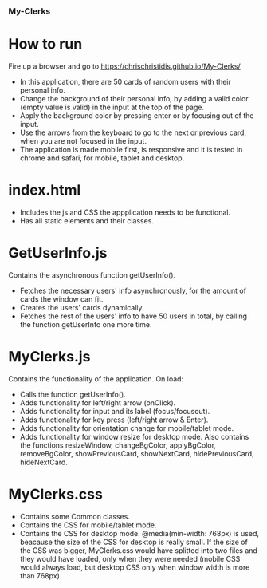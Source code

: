 ### My-Clerks ###

# How to run
Fire up a browser and go to https://chrischristidis.github.io/My-Clerks/

- In this application, there are 50 cards of random users with their personal info.
- Change the background of their personal info, by adding a valid color (empty value is valid) in the input at the top of the page.
- Apply the background color by pressing enter or by focusing out of the input.
- Use the arrows from the keyboard to go to the next or previous card, when you are not focused in the input.
- The application is made mobile first, is responsive and it is tested in chrome and safari, for mobile, tablet and desktop.

# index.html
- Includes the js and CSS the appplication needs to be functional.
- Has all static elements and their classes.

# GetUserInfo.js
Contains the asynchronous function getUserInfo().
- Fetches the necessary users' info asynchronously, for the amount of cards the window can fit.
- Creates the users' cards dynamically.
- Fetches the rest of the users' info to have 50 users in total, by calling the function getUserInfo one more time.

# MyClerks.js
Contains the functionality of the application.
On load:
- Calls the function getUserInfo().
- Adds functionality for left/right arrow (onClick).
- Adds functionality for input and its label (focus/focusout).
- Adds functionality for key press (left/right arrow & Enter).
- Adds functionality for orientation change for mobile/tablet mode.
- Adds functionality for window resize for desktop mode.
Also contains the functions resizeWindow, changeBgColor, applyBgColor, removeBgColor, showPreviousCard, showNextCard, hidePreviousCard, hideNextCard.

# MyClerks.css
- Contains some Common classes.
- Contains the CSS for mobile/tablet mode.
- Contains the CSS for desktop mode.
@media(min-width: 768px) is used, beacause the size of the CSS for desktop is really small. If the size of the CSS was bigger, MyClerks.css would have splitted into two files and they would have loaded, only when they were needed (mobile CSS would always load, but desktop CSS only when window width is more than 768px).